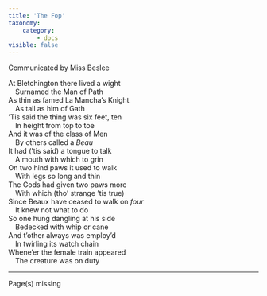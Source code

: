 ```yaml
---
title: 'The Fop'
taxonomy:
    category:
        - docs
visible: false
---
```


<div class="author">Communicated by Miss Beslee</div>

At Bletchington there lived a wight  
&emsp;Surnamed the Man of Path  
As thin as famed La Mancha’s Knight  
&emsp;As tall as him of Gath  
’Tis said the thing was six feet, ten  
&emsp;In height from top to toe  
And it was of the class of Men  
&emsp;By others called a *Beau*  
It had (’tis said) a tongue to talk  
&emsp;A mouth with which to grin  
On two hind paws it used to walk  
&emsp;With legs so long and thin  
The Gods had given two paws more  
&emsp;With which (tho’ strange ’tis true)  
Since Beaux have ceased to walk on *four*  
&emsp;It knew not what to do  
So one hung dangling at his side  
&emsp;Bedecked with whip or cane  
And t’other always was employ’d  
&emsp;In twirling its watch chain  
Whene’er the female train appeared  
&emsp;The creature was on duty  

---

<span class="red">Page(s) missing</span>